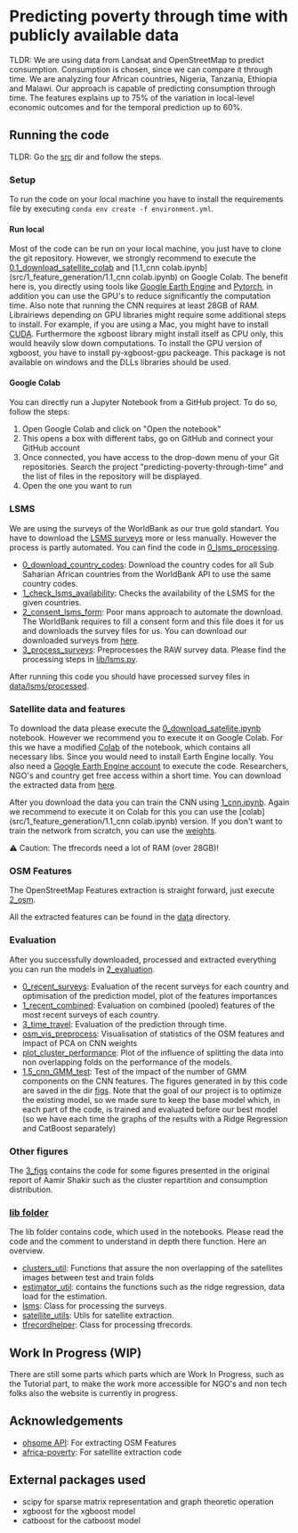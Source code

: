 # Predicting poverty through time with publicly available data

TLDR: We are using data from Landsat and OpenStreetMap to predict consumption. Consumption is chosen, since we can compare it through time. We are analyzing four African countries, Nigeria, Tanzania, Ethiopia and Malawi. Our approach is capable of predicting consumption through time. The features explains up to 75% of the variation in local-level economic outcomes and for the temporal prediction up to 60%. 

## Running the code

TLDR: Go the [src](src/) dir and follow the steps. 

### Setup
To run the code on your local machine you have to install the requirements file by executing `conda env create -f environment.yml`.

#### Run local

Most of the code can be run on your local machine, you just have to clone the git repository. However, we strongly recommend to execute the [0.1_download_satellite_colab](src/1_feature_generation/0.1_download_satellite_colab.ipynb) and [1.1_cnn colab.ipynb](src/1_feature_generation/1.1_cnn colab.ipynb) on Google Colab. The benefit here is, you directly using tools like [Google Earth Engine](https://earthengine.google.com/) and [Pytorch](https://pytorch.org/), in addition you can use the GPU's to reduce significantly the computation time. Also note that running the CNN requires at least 28GB of RAM.
Librairiews depending on GPU libraries might require some additional steps to install. For example, if you are using a Mac, you might have to install [CUDA](https://developer.nvidia.com/cuda-toolkit-archive). Furthermore the xgboost library might install itself as CPU only, this would heavily slow down computations. To install the GPU version of xgboost, you have to install py-xgboost-gpu packeage. This package is not available on windows and the DLLs libraries should be used.  
#### Google Colab

You can directly run a Jupyter Notebook from a GitHub project. To do so, follow the steps:

1. Open Google Colab and click on "Open the notebook"
2. This opens a box with different tabs, go on GitHub and connect your GitHub account
3. Once connected, you have access to the drop-down menu of your Git repositories. Search the project "predicting-poverty-through-time" and the list of files in the repository will be displayed. 
4. Open the one you want to run 

### LSMS

We are using the surveys of the WorldBank as our true gold standart. You have to download the [LSMS surveys](https://microdata.worldbank.org/index.php/catalog/lsms) more or less manually. However the process is partly automated. You can find the code in [0_lsms_processing](src/0_lsms_processing/). 

- [0_download_country_codes](src/0_lsms_processing/0_download_country_codes.ipynb): Download the country codes for all Sub Saharian African countries from the WorldBank API to use the same country codes.
- [1_check_lsms_availability](src/0_lsms_processing/1_check_lsms_availability.ipynb): Checks the availability of the LSMS for the given countries.
- [2_consent_lsms_form](src/0_lsms_processing/2_consent_lsms_form.ipynb): Poor mans approach to automate the download. The WorldBank requires to fill a consent form and this file does it for us and downloads the survey files for us. You can download our downloaded surveys from [here](https://drive.google.com/file/d/1IlF66tdPrty5OmGdWGd7iN39KZCV-iKD/view?usp=sharing).
- [3_process_surveys](src/0_lsms_processing/3_process_surveys.ipynb): Preprocesses the RAW survey data. Please find the processing steps in [lib/lsms.py](src/lib/lsms.py). 

After running this code you should have processed survey files in [data/lsms/processed](data/lsms/processed).

### Satellite data and features

To download the data please execute the [0_download_satellite.ipynb](src/1_feature_generation/0_download_satellite.ipynb) notebook. However we recommend you to execute it on Google Colab. For this we have a modified [Colab](src/1_feature_generation/0.1_download_satellite_colab.ipynb) of the notebook, which contains all necessary libs. Since you would need to install Earth Engine locally. You also need a [Google Earth Engine account](https://earthengine.google.com/) to execute the code. Researchers, NGO's and country get free access within a short time. You can download the extracted data from [here](https://drive.google.com/file/d/1HJ3Q6BhmcZsRxb-JjhSkL6zH7hoMj1HB/view?usp=sharing).

After you download the data you can train the CNN using [1_cnn.ipynb](src/1_feature_generation/1_cnn.ipynb). Again we recommend to execute it on Colab for this you can use the [colab](src/1_feature_generation/1.1_cnn colab.ipynb) version. If you don't want to train the network from scratch, you can use the [weights](https://drive.google.com/file/d/1Vt6wC4d0qdbyzJlIILPCaf8zWoMbTzGB/view?usp=sharing).

⚠ Caution: The tfrecords need a lot of RAM (over 28GB)! 

### OSM Features 

The OpenStreetMap Features extraction is straight forward, just execute [2_osm](src/1_feature_generation/2_osm.ipynb). 


All the extracted features can be found in the [data](data/) directory. 

### Evaluation 

After you successfully downloaded, processed and extracted everything you can run the models in [2_evaluation](src/2_evaluation).  
- [0_recent_surveys](src/2_evaluation/0_recent_surveys.ipynb): Evaluation of the recent surveys for each country and optimisation of the prediction model, plot of the features importances
- [1_recent_combined](src/2_evaluation/1_recent_combined.ipynb): Evaluation on combined (pooled) features of the most recent surveys of each country.
- [3_time_travel](src/2_evaluation/3_time_travel.ipynb): Evaluation of the prediction through time. 
- [osm_vis_preprocess](src/2_evaluation/osm_vis_preprocess.ipynb): Visualisation of statistics of the OSM features and impact of PCA on CNN weights
- [plot_cluster_performance](src/2_evaluation/plot_cluster_performance.ipynb): Plot of the influence of splitting the data into non overlapping folds on the performance of the models.
- [1.5_cnn_GMM_test](src/2_evaluation/1.5_cnn_GMM_test.ipynb): Test of the impact of the number of GMM components on the CNN features.
The figures generated in by this code are saved in the dir [figs](figs/).
Note that the goal of our project is to optimize the existing model, so we made sure to keep the base model which, in each part of the code, is trained and evaluated before our best model (so we have each time the graphs of the results with a Ridge Regression and CatBoost separately)

### Other figures

The [3_figs](src/3_figs/) contains the code for some figures presented in the original report of Aamir Shakir such as the cluster repartition and consumption distribution.

### [lib folder](src/lib/) 

The lib folder contains code, which used in the notebooks. Please read the code and the comment to understand in depth there function. Here an overview.

- [clusters_util](src/lib/clusters_util.py): Functions that assure the non overlapping of the satellites images between test and train folds
- [estimator_util](src/lib/estimator_util.py): contains the functions such as the ridge regression, data load for the estimation.
- [lsms](src/lib/lsms.py): Class for processing the surveys.
- [satellite_utils](src/lib/satellite_utils.py): Utils for satellite extraction.
- [tfrecordhelper](src/lib/tfrecordhelper.py): Class for processing tfrecords.


## Work In Progress (WIP)

There are still some parts which parts which are Work In Progress, such as the Tutorial part, to make the work more accessible for NGO's and non tech folks also the website is currently in progress.

## Acknowledgements
- [ohsome API](https://github.com/GIScience/ohsome-py): For extracting OSM Features
- [africa-poverty](https://github.com/sustainlab-group/africa_poverty): For satellite extraction code

## External packages used
- scipy for sparse matrix representation and graph theoretic operation
- xgboost for the xgboost model
- catboost for the catboost model